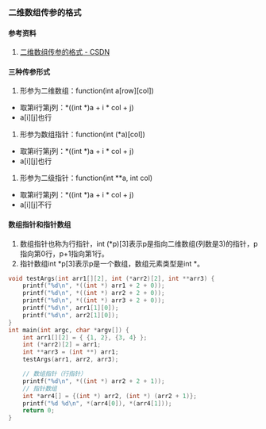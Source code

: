 ### 二维数组传参的格式

#### 参考资料
1. [二维数组传参的格式 - CSDN](https://blog.csdn.net/qq_43868654/article/details/84641383)

#### 三种传参形式
1. 形参为二维数组：function(int a\[row]\[col])
  * 取第i行第j列：*((int *)a + i * col + j)
  * a\[i]\[j]也行
1. 形参为数组指针：function(int (*a)\[col])
  * 取第i行第j列：*((int *)a + i * col + j)
  * a\[i]\[j]也行
1. 形参为二级指针：function(int **a, int col)
  * 取第i行第j列：*((int *)a + i * col + j)
  * a\[i]\[j]不行
  
#### 数组指针和指针数组
1. 数组指针也称为行指针，int (*p)\[3]表示p是指向二维数组(列数是3)的指针，p指向第0行，p+1指向第1行。
1. 指针数组int *p\[3]表示p是一个数组，数组元素类型是int *。
  
```c
void testArgs(int arr1[][2], int (*arr2)[2], int **arr3) {
    printf("%d\n", *((int *) arr1 + 2 + 0));
    printf("%d\n", *((int *) arr2 + 2 + 0));
    printf("%d\n", *((int *) arr3 + 2 + 0));
    printf("%d\n", arr1[1][0]);
    printf("%d\n", arr2[1][0]);
}
int main(int argc, char *argv[]) {
    int arr1[][2] = { {1, 2}, {3, 4} };
    int (*arr2)[2] = arr1;
    int **arr3 = (int **) arr1;
    testArgs(arr1, arr2, arr3);

    // 数组指针（行指针）
    printf("%d\n", *((int *) arr2 + 2 + 1));
    // 指针数组
    int *arr4[] = {(int *) arr2, (int *) (arr2 + 1)};
    printf("%d %d\n", *(arr4[0]), *(arr4[1]));
    return 0;
}
```





















